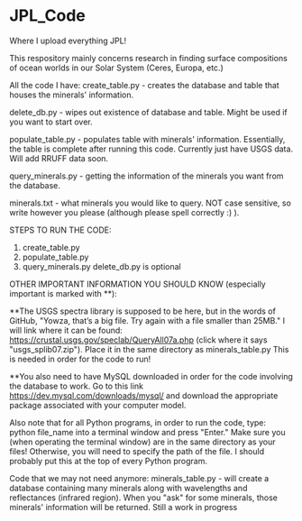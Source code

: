 # JPL_Code

Where I upload everything JPL!

This respository mainly concerns research in finding surface compositions of ocean worlds in our Solar System (Ceres, Europa, etc.)

All the code I have:
create_table.py - creates the database and table that houses the minerals' information.

delete_db.py - wipes out existence of database and table. Might be used if you want to start over.

populate_table.py - populates table with minerals' information. Essentially, the table is complete after running this code. Currently just have USGS data. Will add RRUFF data soon.

query_minerals.py - getting the information of the minerals you want from the database.

minerals.txt - what minerals you would like to query. NOT case sensitive, so write however you please (although please spell correctly :) ).

STEPS TO RUN THE CODE:
1. create_table.py
2. populate_table.py
3. query_minerals.py
delete_db.py is optional

OTHER IMPORTANT INFORMATION YOU SHOULD KNOW (especially important is marked with **):

**The USGS spectra library is supposed to be here, but in the words of GitHub, "Yowza, that’s a big file. Try again with a file smaller than 25MB." I will link where it can be found: https://crustal.usgs.gov/speclab/QueryAll07a.php (click where it says "usgs_splib07.zip"). Place it in the same directory as minerals_table.py This is needed in order for the code to run!

**You also need to have MySQL downloaded in order for the code involving the database to work. Go to this link https://dev.mysql.com/downloads/mysql/ and download the appropriate package associated with your computer model.

Also note that for all Python programs, in order to run the code, type: python file_name into a terminal window and press "Enter." Make sure you (when operating the terminal window) are in the same directory as your files! Otherwise, you will need to specify the path of the file. I should probably put this at the top of every Python program.

Code that we may not need anymore:
minerals_table.py - will create a database containing many minerals along with wavelengths and reflectances (infrared region). When you "ask" for some minerals, those minerals' information will be returned. Still a work in progress
